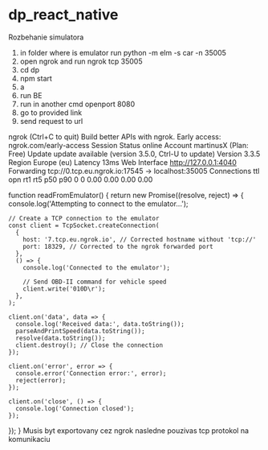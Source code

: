 # dp_react_native

Rozbehanie simulatora

1. in folder where is emulator run python -m elm -s car -n 35005
2. open ngrok and run ngrok tcp 35005
3. cd dp
4. npm start
5. a
6. run BE
7. run in another cmd openport 8080
8. go to provided link
9. send request to url

ngrok                                                                                                   (Ctrl+C to quit)
Build better APIs with ngrok. Early access: ngrok.com/early-access Session Status online Account martinusX (Plan: Free)
Update update available (version 3.5.0, Ctrl-U to update)                                        Version 3.3.5 Region
Europe (eu)                                                                               Latency 13ms Web
Interface                 http://127.0.0.1:4040
Forwarding tcp://0.tcp.eu.ngrok.io:17545 -> localhost:35005 Connections ttl opn rt1 rt5 p50 p90 0 0 0.00 0.00 0.00 0.00

function readFromEmulator() {
return new Promise((resolve, reject) => {
console.log('Attempting to connect to the emulator...');

    // Create a TCP connection to the emulator
    const client = TcpSocket.createConnection(
      {
        host: '7.tcp.eu.ngrok.io', // Corrected hostname without 'tcp://'
        port: 18329, // Corrected to the ngrok forwarded port
      },
      () => {
        console.log('Connected to the emulator');

        // Send OBD-II command for vehicle speed
        client.write('010D\r');
      },
    );

    client.on('data', data => {
      console.log('Received data:', data.toString());
      parseAndPrintSpeed(data.toString());
      resolve(data.toString());
      client.destroy(); // Close the connection
    });

    client.on('error', error => {
      console.error('Connection error:', error);
      reject(error);
    });

    client.on('close', () => {
      console.log('Connection closed');
    });

});
}
Musis byt exportovany cez ngrok nasledne pouzivas tcp protokol na komunikaciu
